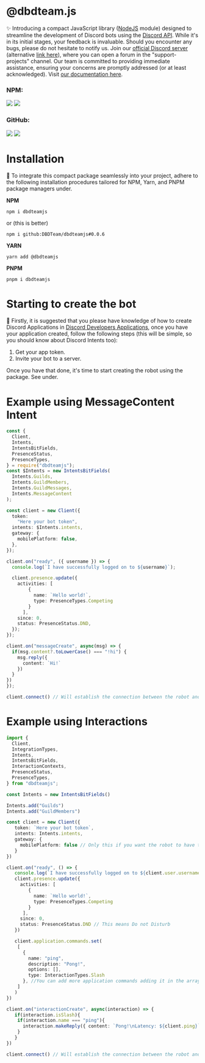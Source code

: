 # @dbdteam.js
✨ Introducing a compact JavaScript library ([NodeJS](https://nodejs.org/en) module) designed to streamline the development of Discord bots using the [Discord API](https://discord.com/developers/docs/intro). While it's in its initial stages, your feedback is invaluable. Should you encounter any bugs, please do not hesitate to notify us. Join our [official Discord server](http://discord.idcteam.xyz/) (alternative [link here](https://discord.gg/FTtVXfj)), where you can open a forum in the "support-projects" channel. Our team is committed to providing immediate assistance, ensuring your concerns are promptly addressed (or at least acknowledged). Visit [our documentation here](https://js.idcteam.xyz/).

### NPM:
![](https://img.shields.io/npm/v/dbdteamjs) ![](https://img.shields.io/npm/dt/dbdteamjs)
### GitHub:
![](https://img.shields.io/github/stars/DBDTeam/dbdteamjs) ![](https://img.shields.io/github/forks/DBDTeam/dbdteamjs)
# Installation
🚀 To integrate this compact package seamlessly into your project, adhere to the following installation procedures tailored for NPM, Yarn, and PNPM package managers under.

**NPM**
``` 
npm i dbdteamjs 
``` 
or (this is better)
```
npm i github:DBDTeam/dbdteamjs#0.0.6
```
**YARN**
```
yarn add @dbdteamjs
```
**PNPM** 
```
pnpm i dbdteamjs
```

# Starting to create the bot
🎒 Firstly, it is suggested that you please have knowledge of how to create Discord Applications in [Discord Developers Applications](https://discord.com/developers/applications), once you have your application created, follow the following steps (this will be simple, so you should know about Discord Intents too):

1. Get your app token.
2. Invite your bot to a server.

Once you have that done, it's time to start creating the robot using the package. See under.

# Example using MessageContent Intent
```typescript
const {
  Client,
  Intents,
  IntentsBitFields,
  PresenceStatus,
  PresenceTypes,
} = require("dbdteamjs");
const $Intents = new IntentsBitFields(
  Intents.Guilds,
  Intents.GuildMembers,
  Intents.GuildMessages,
  Intents.MessageContent
);

const client = new Client({
  token:
    "Here your bot token",
  intents: $Intents.intents,
  gateway: {
    mobilePlatform: false,
  },
});

client.on("ready", ({ username }) => {
  console.log(`I have successfully logged on to ${username}`);

  client.presence.update({
    activities: [
        {
          name: `Hello world!`,
          type: PresenceTypes.Competing
        }
      ],
    since: 0,
    status: PresenceStatus.DND,
  });
});

client.on("messageCreate", async(msg) => {
  if(msg.content?.toLowerCase() === "!hi") {
    msg.reply({
      content: `Hi!`
    })
  }
})
});

client.connect() // Will establish the connection between the robot and the WS.
```
# Example using Interactions
```typescript
import {
  Client,
  IntegrationTypes,
  Intents,
  IntentsBitFields,
  InteractionContexts,
  PresenceStatus,
  PresenceTypes,
} from "dbdteamjs";

const Intents = new IntentsBitFields()

Intents.add("Guilds")
Intents.add("GuildMembers")

const client = new Client({
   token: `Here your bot token`,
   intents: Intents.intents,
   gateway: {
     mobilePlatform: false // Only this if you want the robot to have the online icon on a mobile device.
   }
})

client.on("ready", () => {
   console.log(`I have successfully logged on to ${client.user.username}`)
   client.presence.update({
     activities: [
        {
          name: `Hello world!`,
          type: PresenceTypes.Competing
        }
      ], 
     since: 0,
     status: PresenceStatus.DND // This means Do not Disturb
   })

   client.application.commands.set(
    [
      {
        name: "ping",
        description: "Pong!",
        options: [],
        type: InteractionTypes.Slash
      }, //You can add more application commands adding it in the array.
    ]
   )
})

client.on("interactionCreate", async(interaction) => {
   if(interaction.isSlash){
    if(interaction.name === "ping"){
      interaction.makeReply({ content: `Pong!\nLatency: ${client.ping}` })
    }
   }
})

client.connect() // Will establish the connection between the robot and the WS.
```
